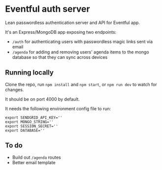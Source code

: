Eventful auth server
====================

Lean passwordless authentication server and API for Eventful app.

It's an Express/MongoDB app exposing two endpoints:

* `/auth` for authenticating users with passwordless magic links sent via email
* `/agenda` for adding and removing users' agenda items to the mongo database so that they can sync across devices

Running locally
---------------

Clone the repo, run `npm install` and `npm start`, or `npm run dev` to watch for changes.

It should be on port 4000 by default.

It needs the following environment config file to run:

```
export SENDGRID_API_KEY=''
export MONGO_STRING=''
export SESSION_SECRET=''
export DATABASE=''
```

To do
-----

* Build out `/agenda` routes
* Better email template